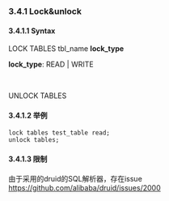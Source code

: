 ###  3.4.1 Lock&unlock

####  3.4.1.1  Syntax
LOCK TABLES   tbl_name  <b>lock_type</b>

<b>lock_type</b>:  READ |  WRITE

<br/>

UNLOCK TABLES

####  3.4.1.2 举例

```
lock tables test_table read;
unlock tables;

```

####  3.4.1.3 限制

由于采用的druid的SQL解析器，存在issue https://github.com/alibaba/druid/issues/2000

